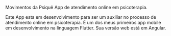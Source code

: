Movimentos da Psiquê
App de atendimento online em psicoterapia.

Este App esta em desenvolvimento para ser um auxiliar no processo de atendimento online em psicoterapia.
É um dos meus primeiros app mobile em desenvolvimento na linguagem Flutter.
Sua versão web está em Angular.
